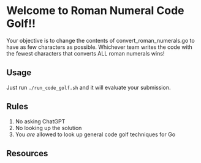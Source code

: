 # Welcome to Roman Numeral Code Golf!!

Your objective is to change the contents of convert_roman_numerals.go to have as few characters as possible. Whichever team writes the code with the fewest characters that converts ALL roman numerals wins!

## Usage

Just run `./run_code_golf.sh` and it will evaluate your submission.

## Rules

1. No asking ChatGPT
2. No looking up the solution
3. You *are* allowed to look up general code golf techniques for Go

## Resources
